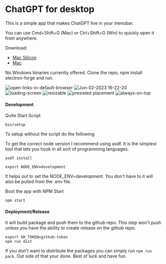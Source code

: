 # ChatGPT for desktop

This is a simple app that makes ChatGPT live in your menubar.

You can use Cmd+Shift+G (Mac) or Ctrl+Shift+G (Win) to quickly open it from anywhere.

Download:

- [Mac Silicon](https://github.com/brand-it/chatgpt-mac/releases/download/v1.6.0/chatgpt-mac-1.6.0-arm64.dmg)
- [Mac](https://github.com/brand-it/chatgpt-mac/releases/download/v1.6.0/chatgpt-mac-1.6.0.dmg)

No Windows binaries currently offered. Clone the repo, npm install electron-forge and run.

![open-links-in-default-browser](https://github.com/brand-it/chatgpt-mac/assets/13140/da43d3b0-a649-40b5-9e36-7b56a62a2242)
![Jun-02-2023 16-22-20](https://github.com/brand-it/chatgpt-mac/assets/13140/33677af2-20a2-4f92-abc7-6cf6b9170dfd)
![loading-screen](https://github.com/brand-it/chatgpt-mac/assets/13140/6e1854cb-055b-4d9d-b16f-52c425e21aae)
![resizable](https://github.com/brand-it/chatgpt-mac/assets/13140/beb06428-8176-408c-9667-3ed40b1503e9)
![presisted placement](https://github.com/brand-it/chatgpt-mac/assets/13140/1ab6f9d1-403c-4e96-b287-5f46ff9155ab)
![always-on-top](https://github.com/brand-it/chatgpt-mac/assets/13140/3daea699-fad0-40e7-ac53-75612f1bb2db)


#### Development

Quite Start Script
```
bin/setup
```

To setup without the script do the following

To get the correct node version I recommend using asdf. It is the simplest tool that lets you hook in all sort of programming languages.

```
asdf install
```

```
export NODE_ENV=development
```

It helps out to set the NODE_ENV=development. You don't have to it will also be pulled from the .env file.

Boot the app with NPM Start
```
npm start
```

#### Deployment/Release

It will build package and push them to the github repo. This step won't push unless you have the ability to create release on the github repo.

```
export GH_TOKEN=github-token
npm run dist
```

If you don't want to distribute the packages you can simply run `npm run pack`. Out side of that your done. Best of luck and have fun.
